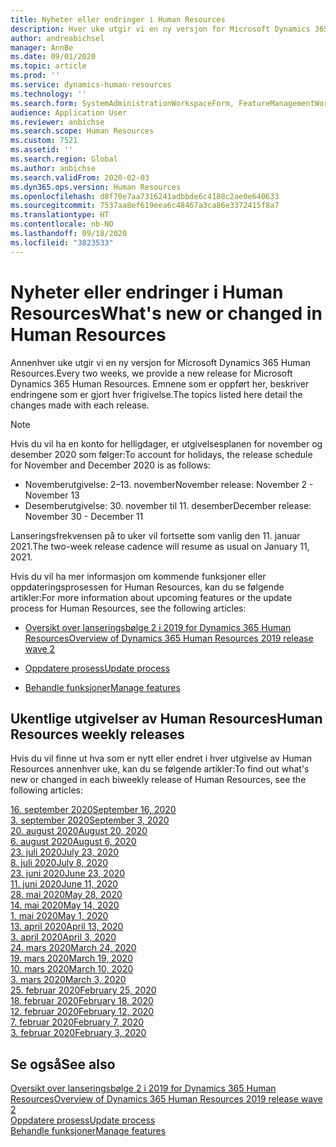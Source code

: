 ```yaml
---
title: Nyheter eller endringer i Human Resources
description: Hver uke utgir vi en ny versjon for Microsoft Dynamics 365 Human Resources. Emnene som er oppført her, beskriver endringene som er gjort hver uke.
author: andreabichsel
manager: AnnBe
ms.date: 09/01/2020
ms.topic: article
ms.prod: ''
ms.service: dynamics-human-resources
ms.technology: ''
ms.search.form: SystemAdministrationWorkspaceForm, FeatureManagementWorkspace
audience: Application User
ms.reviewer: anbichse
ms.search.scope: Human Resources
ms.custom: 7521
ms.assetid: ''
ms.search.region: Global
ms.author: anbichse
ms.search.validFrom: 2020-02-03
ms.dyn365.ops.version: Human Resources
ms.openlocfilehash: d8f70e7aa7316241adbbde6c4188c2ae0e640633
ms.sourcegitcommit: 7537aa8ef619eea6c48467a3ca86e3372415f8a7
ms.translationtype: HT
ms.contentlocale: nb-NO
ms.lasthandoff: 09/18/2020
ms.locfileid: "3823533"
---
```

# <a name="whats-new-or-changed-in-human-resources"></a><span data-ttu-id="b1b7c-104">Nyheter eller endringer i Human Resources</span><span class="sxs-lookup"><span data-stu-id="b1b7c-104">What's new or changed in Human Resources</span></span>

<span data-ttu-id="b1b7c-105">Annenhver uke utgir vi en ny versjon for Microsoft Dynamics 365 Human Resources.</span><span class="sxs-lookup"><span data-stu-id="b1b7c-105">Every two weeks, we provide a new release for Microsoft Dynamics 365 Human Resources.</span></span> <span data-ttu-id="b1b7c-106">Emnene som er oppført her, beskriver endringene som er gjort hver frigivelse.</span><span class="sxs-lookup"><span data-stu-id="b1b7c-106">The topics listed here detail the changes made with each release.</span></span>

>[!NOTE]
><span data-ttu-id="b1b7c-107">Hvis du vil ha en konto for helligdager, er utgivelsesplanen for november og desember 2020 som følger:</span><span class="sxs-lookup"><span data-stu-id="b1b7c-107">To account for holidays, the release schedule for November and December 2020 is as follows:</span></span>
>
>- <span data-ttu-id="b1b7c-108">Novemberutgivelse: 2–13. november</span><span class="sxs-lookup"><span data-stu-id="b1b7c-108">November release: November 2 - November 13</span></span>
>- <span data-ttu-id="b1b7c-109">Desemberutgivelse: 30. november til 11. desember</span><span class="sxs-lookup"><span data-stu-id="b1b7c-109">December release: November 30 - December 11</span></span>
> 
><span data-ttu-id="b1b7c-110">Lanseringsfrekvensen på to uker vil fortsette som vanlig den 11. januar 2021.</span><span class="sxs-lookup"><span data-stu-id="b1b7c-110">The two-week release cadence will resume as usual on January 11, 2021.</span></span>

<span data-ttu-id="b1b7c-111">Hvis du vil ha mer informasjon om kommende funksjoner eller oppdateringsprosessen for Human Resources, kan du se følgende artikler:</span><span class="sxs-lookup"><span data-stu-id="b1b7c-111">For more information about upcoming features or the update process for Human Resources, see the following articles:</span></span> 

- [<span data-ttu-id="b1b7c-112">Oversikt over lanseringsbølge 2 i 2019 for Dynamics 365 Human Resources</span><span class="sxs-lookup"><span data-stu-id="b1b7c-112">Overview of Dynamics 365 Human Resources 2019 release wave 2</span></span>](https://docs.microsoft.com/dynamics365-release-plan/2019wave2/dynamics365-human-resources/)

- [<span data-ttu-id="b1b7c-113">Oppdatere prosess</span><span class="sxs-lookup"><span data-stu-id="b1b7c-113">Update process</span></span>](hr-admin-setup-update-process.md)

- [<span data-ttu-id="b1b7c-114">Behandle funksjoner</span><span class="sxs-lookup"><span data-stu-id="b1b7c-114">Manage features</span></span>](hr-admin-manage-features.md)

## <a name="human-resources-weekly-releases"></a><span data-ttu-id="b1b7c-115">Ukentlige utgivelser av Human Resources</span><span class="sxs-lookup"><span data-stu-id="b1b7c-115">Human Resources weekly releases</span></span>

<span data-ttu-id="b1b7c-116">Hvis du vil finne ut hva som er nytt eller endret i hver utgivelse av Human Resources annenhver uke, kan du se følgende artikler:</span><span class="sxs-lookup"><span data-stu-id="b1b7c-116">To find out what's new or changed in each biweekly release of Human Resources, see the following articles:</span></span>

[<span data-ttu-id="b1b7c-117">16. september 2020</span><span class="sxs-lookup"><span data-stu-id="b1b7c-117">September 16, 2020</span></span>](hr-whats-new-2020-09-16.md)</br>
[<span data-ttu-id="b1b7c-118">3. september 2020</span><span class="sxs-lookup"><span data-stu-id="b1b7c-118">September 3, 2020</span></span>](hr-whats-new-2020-09-03.md)</br>
[<span data-ttu-id="b1b7c-119">20. august 2020</span><span class="sxs-lookup"><span data-stu-id="b1b7c-119">August 20, 2020</span></span>](hr-whats-new-2020-08-20.md)</br>
[<span data-ttu-id="b1b7c-120">6. august 2020</span><span class="sxs-lookup"><span data-stu-id="b1b7c-120">August 6, 2020</span></span>](hr-whats-new-2020-08-06.md)</br>
[<span data-ttu-id="b1b7c-121">23. juli 2020</span><span class="sxs-lookup"><span data-stu-id="b1b7c-121">July 23, 2020</span></span>](hr-whats-new-2020-07-23.md)</br>
[<span data-ttu-id="b1b7c-122">8. juli 2020</span><span class="sxs-lookup"><span data-stu-id="b1b7c-122">July 8, 2020</span></span>](hr-whats-new-2020-07-08.md)</br>
[<span data-ttu-id="b1b7c-123">23. juni 2020</span><span class="sxs-lookup"><span data-stu-id="b1b7c-123">June 23, 2020</span></span>](hr-whats-new-2020-06-23.md)</br>
[<span data-ttu-id="b1b7c-124">11. juni 2020</span><span class="sxs-lookup"><span data-stu-id="b1b7c-124">June 11, 2020</span></span>](hr-whats-new-2020-06-11.md)</br>
[<span data-ttu-id="b1b7c-125">28. mai 2020</span><span class="sxs-lookup"><span data-stu-id="b1b7c-125">May 28, 2020</span></span>](hr-whats-new-2020-05-28.md)</br>
[<span data-ttu-id="b1b7c-126">14. mai 2020</span><span class="sxs-lookup"><span data-stu-id="b1b7c-126">May 14, 2020</span></span>](hr-whats-new-2020-05-14.md)</br>
[<span data-ttu-id="b1b7c-127">1. mai 2020</span><span class="sxs-lookup"><span data-stu-id="b1b7c-127">May 1, 2020</span></span>](hr-whats-new-2020-05-01.md)</br>
[<span data-ttu-id="b1b7c-128">13. april 2020</span><span class="sxs-lookup"><span data-stu-id="b1b7c-128">April 13, 2020</span></span>](hr-whats-new-2020-04-13.md)</br>
[<span data-ttu-id="b1b7c-129">3. april 2020</span><span class="sxs-lookup"><span data-stu-id="b1b7c-129">April 3, 2020</span></span>](hr-whats-new-2020-04-03.md)</br>
[<span data-ttu-id="b1b7c-130">24. mars 2020</span><span class="sxs-lookup"><span data-stu-id="b1b7c-130">March 24, 2020</span></span>](hr-whats-new-2020-03-24.md)</br>
[<span data-ttu-id="b1b7c-131">19. mars 2020</span><span class="sxs-lookup"><span data-stu-id="b1b7c-131">March 19, 2020</span></span>](hr-whats-new-2020-03-19.md)</br>
[<span data-ttu-id="b1b7c-132">10. mars 2020</span><span class="sxs-lookup"><span data-stu-id="b1b7c-132">March 10, 2020</span></span>](hr-whats-new-2020-03-10.md)</br>
[<span data-ttu-id="b1b7c-133">3. mars 2020</span><span class="sxs-lookup"><span data-stu-id="b1b7c-133">March 3, 2020</span></span>](hr-whats-new-2020-03-03.md)</br>
[<span data-ttu-id="b1b7c-134">25. februar 2020</span><span class="sxs-lookup"><span data-stu-id="b1b7c-134">February 25, 2020</span></span>](hr-whats-new-2020-02-25.md)</br>
[<span data-ttu-id="b1b7c-135">18. februar 2020</span><span class="sxs-lookup"><span data-stu-id="b1b7c-135">February 18, 2020</span></span>](hr-whats-new-2020-02-18.md)</br>
[<span data-ttu-id="b1b7c-136">12. februar 2020</span><span class="sxs-lookup"><span data-stu-id="b1b7c-136">February 12, 2020</span></span>](hr-whats-new-2020-02-12.md)</br>
[<span data-ttu-id="b1b7c-137">7. februar 2020</span><span class="sxs-lookup"><span data-stu-id="b1b7c-137">February 7, 2020</span></span>](hr-whats-new-2020-02-07.md)</br>
[<span data-ttu-id="b1b7c-138">3. februar 2020</span><span class="sxs-lookup"><span data-stu-id="b1b7c-138">February 3, 2020</span></span>](hr-whats-new-2020-02-03.md)

## <a name="see-also"></a><span data-ttu-id="b1b7c-139">Se også</span><span class="sxs-lookup"><span data-stu-id="b1b7c-139">See also</span></span>

[<span data-ttu-id="b1b7c-140">Oversikt over lanseringsbølge 2 i 2019 for Dynamics 365 Human Resources</span><span class="sxs-lookup"><span data-stu-id="b1b7c-140">Overview of Dynamics 365 Human Resources 2019 release wave 2</span></span>](https://docs.microsoft.com/dynamics365-release-plan/2019wave2/dynamics365-human-resources/)</br>
[<span data-ttu-id="b1b7c-141">Oppdatere prosess</span><span class="sxs-lookup"><span data-stu-id="b1b7c-141">Update process</span></span>](hr-admin-setup-update-process.md)</br>
[<span data-ttu-id="b1b7c-142">Behandle funksjoner</span><span class="sxs-lookup"><span data-stu-id="b1b7c-142">Manage features</span></span>](hr-admin-manage-features.md)

